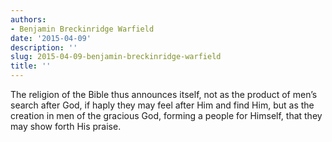 ```yaml
---
authors:
- Benjamin Breckinridge Warfield
date: '2015-04-09'
description: ''
slug: 2015-04-09-benjamin-breckinridge-warfield
title: ''
---
```

The religion of the Bible thus announces itself, not as the product of men’s search after God, if haply they may feel after Him and find Him, but as the creation in men of the gracious God, forming a people for Himself, that they may show forth His praise.



